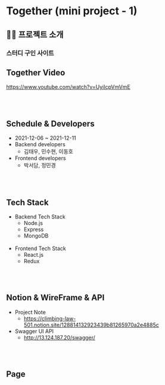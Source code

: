 # Together (mini project - 1)

## 👋🏻 프로젝트 소개

### 스터디 구인 사이트


## Together Video
https://www.youtube.com/watch?v=UyiIcpVmVmE

<br></br>

## Schedule & Developers
- 2021-12-06 ~ 2021-12-11
- Backend developers 
  - 김태우, 민수현, 이동호
- Frontend developers 
  - 박서담, 정민경 
 
<br></br>

## Tech Stack
- Backend Tech Stack
  - Node.js
  - Express
  - MongoDB
<br></br>
- Frontend Tech Stack
  - React.js
  - Redux

<br></br>

## Notion & WireFrame & API
- Project Note
  - https://climbing-law-501.notion.site/128814132923439b81265970a2e4885c
- Swagger UI API
  - http://13.124.187.20/swagger/
 
<br></br>

## Page 




